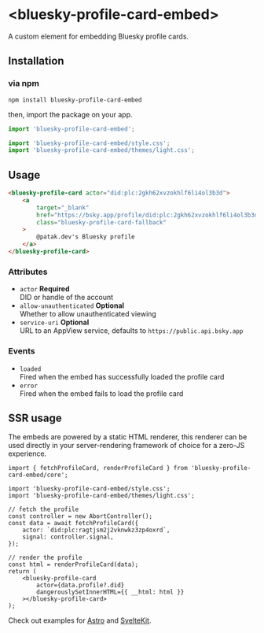 # &lt;bluesky-profile-card-embed>

A custom element for embedding Bluesky profile cards.

## Installation

### via npm

```
npm install bluesky-profile-card-embed
```

then, import the package on your app.

```js
import 'bluesky-profile-card-embed';

import 'bluesky-profile-card-embed/style.css';
import 'bluesky-profile-card-embed/themes/light.css';
```

## Usage

```html
<bluesky-profile-card actor="did:plc:2gkh62xvzokhlf6li4ol3b3d">
	<a
		target="_blank"
		href="https://bsky.app/profile/did:plc:2gkh62xvzokhlf6li4ol3b3d"
		class="bluesky-profile-card-fallback"
	>
		@patak.dev's Bluesky profile
	</a>
</bluesky-profile-card>
```

### Attributes

- `actor` **Required**  
  DID or handle of the account
- `allow-unauthenticated` **Optional**  
  Whether to allow unauthenticated viewing
- `service-uri` **Optional**  
  URL to an AppView service, defaults to `https://public.api.bsky.app`

### Events

- `loaded`  
  Fired when the embed has successfully loaded the profile card
- `error`  
  Fired when the embed fails to load the profile card

## SSR usage

The embeds are powered by a static HTML renderer, this renderer can be used directly in your
server-rendering framework of choice for a zero-JS experience.

```tsx
import { fetchProfileCard, renderProfileCard } from 'bluesky-profile-card-embed/core';

import 'bluesky-profile-card-embed/style.css';
import 'bluesky-profile-card-embed/themes/light.css';

// fetch the profile
const controller = new AbortController();
const data = await fetchProfileCard({
	actor: `did:plc:ragtjsm2j2vknwkz3zp4oxrd`,
	signal: controller.signal,
});

// render the profile
const html = renderProfileCard(data);
return (
	<bluesky-profile-card
		actor={data.profile?.did}
		dangerouslySetInnerHTML={{ __html: html }}
	></bluesky-profile-card>
);
```

Check out examples for [Astro](https://github.com/mary-ext/bluesky-embed-astro) and
[SvelteKit](https://github.com/mary-ext/bluesky-embed-sveltekit).
